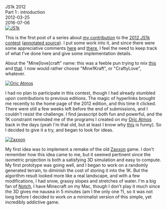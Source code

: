 <div class="series">JS1k 2012</div>
<div class="title">Part 1 : introduction</div>
<div class="pubdate">2012-03-25</div>
<div class="lastmodifdate">2016-07-06</div>

<a class="illustration" href="http://js1k.com">
    <img src="http://js1k.com/img/js1k.png" title="JS1k" />
</a>

This is the first post of a series about [my contribution](http://js1k.com/1282 "1K Minecraft") to the [2012 JS1k contest](http://js1k.com/2012-love "js1k 2012") ([annotated source](https://github.com/ehouais/js1k "ehouais/js1k")). I put some work into it, and since there were some appreciative comments [here](http://www.europapress.es/portaltic/videojuegos/noticia-crean-clon-minecraft-solo-pesa-kilobyte-20120322083005.html "Crean un clon de Minecraft que solo pesa 1 kilobyte") and [there](http://www.faseextra.com/pc/minecraft-minimalista "Minecraft minimalista"), I feel the need to keep track of what I've done here and give some implementation details.

About the "Mine[love]craft" name: this was a feeble pun trying to mix [this](http://www.minecraft.net "Minecraft") and [that](http://en.wikipedia.org/wiki/H._P._Lovecraft "H.P. Lovecraft"). I now would rather choose "Mine1Kraft", or "CraftyLove", whatever.

<a class="illustration" href="https://en.wikipedia.org/wiki/Oric">
    <img src="http://upload.wikimedia.org/wikipedia/commons/thumb/4/41/Oric_Atmos_01a.jpg/300px-Oric_Atmos_01a.jpg" title="Oric Atmos" />
</a>

I had no plan to participate in this contest, though I had already stumbled upon contributions to previous editions. The magic of hyperlinks brought me recently to the home page of the 2012 edition, and this time it clicked. There were still a few weeks left before the end of submissions, and I couldn't resist the challenge. I find javascript both fun and powerful, and the 1K constraint reminded me of the programs I created on my [Oric Atmos](http://en.wikipedia.org/wiki/Oric_series_of_computers#Oric_Atmos "Oric Atmos") back in the days (yeah I'm that old, but at least I know why [this](http://cheezburger.com/4443671040 "Hammerzeit") is funny). So I decided to give it a try, and began to look for ideas.

<a class="illustration" href="https://en.wikipedia.org/wiki/Zaxxon">
    <img src="http://upload.wikimedia.org/wikipedia/en/thumb/4/45/Zaxxon.png/220px-Zaxxon.png" title="Zaxxon" />
</a>

My first idea was to implement a remake of the old [Zaxxon](http://en.wikipedia.org/wiki/Zaxxon "Zaxxon") game. I don't remember how this idea came to me, but it seemed pertinent since the isometric projection is both a satisfying 3D simulation and easy to compute. My first prototype was going well, and I began to work on a randomly generated terrain, to diminish the cost of storing it into the 1K. But the algorithm result looked more like a real landscape, and with a few modifications, I had snow, grassy slopes and stretches of water. I'm a big fan of [Notch](http://notch.tumblr.com "Notch"), I have Minecraft on my Mac, though I don't play it much since the 3D gives me nausea in 5 minutes (am I the only one ?), so it was not long before I decided to work on a minimalist version of this simple, yet incredibly addictive game.
